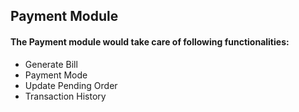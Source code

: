 
## Payment Module

#### The Payment module would take care of following functionalities:
+ Generate Bill
+ Payment Mode
+ Update Pending Order
+ Transaction History

